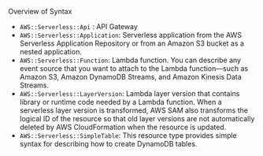 Overview of Syntax

- `AWS::Serverless::Api` : API Gateway
- `AWS::Serverless::Application`: Serverless application from the AWS Serverless Application Repository or from an Amazon S3 bucket as a nested application.
- `AWS::Serverless::Function`: Lambda function. You can describe any event source that you want to attach to the Lambda function—such as Amazon S3, Amazon DynamoDB Streams, and Amazon Kinesis Data Streams.
- `AWS::Serverless::LayerVersion`: Lambda layer version that contains library or runtime code needed by a Lambda function. When a serverless layer version is transformed, AWS SAM also transforms the logical ID of the resource so that old layer versions are not automatically deleted by AWS CloudFormation when the resource is updated.
- `AWS::Serverless::SimpleTable`: This resource type provides simple syntax for describing how to create DynamoDB tables.